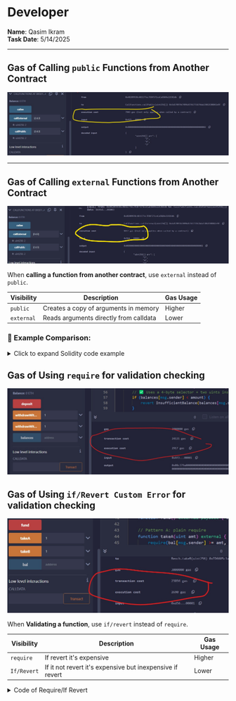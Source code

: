 # Developer

**Name**: Qasim Ikram  
**Task Date**: 5/14/2025

---

## Gas of Calling `public` Functions from Another Contract

![Public Function Gas Usage](images/public-gas-cost.jpeg/)

---

## Gas of Calling `external` Functions from Another Contract

![External Function Gas Usage](images/external%20gas%20cost.jpeg)

When **calling a function from another contract**, use `external` instead of `public`.

| Visibility | Description                            | Gas Usage |
| ---------- | -------------------------------------- | --------- |
| `public`   | Creates a copy of arguments in memory  | Higher    |
| `external` | Reads arguments directly from calldata | Lower     |

### 🧪 Example Comparison:

<details>
<summary>Click to expand Solidity code example</summary>

```solidity
// SPDX-License-Identifier: MIT
pragma solidity ^0.8.7;

contract GasOptimization {

    function PublicFunction(uint[] memory data) public pure returns (uint) {
        return data.length > 0 ? data[0] : 0;
    }

    function ExternalFunction(uint[] calldata data) external pure returns (uint) {
        return data.length > 0 ? data[0] : 0;
    }

}

contract CallFunctions {
    GasOptimization public callee;

    constructor(GasOptimization _callee) {
        callee = _callee;
    }

    function callPublic(uint[] calldata arr) external view returns (uint) {
        return callee.PublicFunction(arr);
    }

    function callExternal(uint[] calldata arr) external view returns (uint) {
        return callee.ExternalFunction(arr);
    }
}

```

</details>

## Gas of Using `require` for validation checking

![require for validation checking](images/require-error-cost.jpeg)

## Gas of Using `if/Revert Custom Error` for validation checking

![if/Revert Custom Error for validation](images/if-revert.jpeg)

When **Validating a function**, use `if/revert` instead of `require`.

| Visibility  | Description                                               | Gas Usage |
| ----------- | --------------------------------------------------------- | --------- |
| `require`   | If revert it's expensive                                  | Higher    |
| `If/Revert` | If it not revert it's expensive but inexpensive if revert | Lower     |

<details>
<summary>Code of Require/If Revert</summary>
````solidity

error BalTooLow();

contract Bench {
mapping(address => uint) public bal;

    function fund() external payable { bal[msg.sender] += msg.value; }

    // Pattern A: plain require
    function takeA(uint amt) external {
        require(bal[msg.sender] >= amt, "Low");  // short string
        bal[msg.sender] -= amt;
    }

    // Pattern B: custom error
    function takeB(uint amt) external {
        if (bal[msg.sender] < amt) {
            revert BalTooLow();
        }
        bal[msg.sender] -= amt;
    }

}

```
</details>
```
